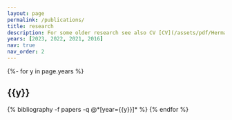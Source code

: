 ```yaml
---
layout: page
permalink: /publications/
title: research
description: For some older research see also CV [CV](/assets/pdf/HermanCV.pdf)
years: [2023, 2022, 2021, 2016]
nav: true
nav_order: 2
---
```

<!-- _pages/publications.md -->
<div class="publications">

{%- for y in page.years %}
  <h2 class="year">{{y}}</h2>
  {% bibliography -f papers -q @*[year={{y}}]* %}
{% endfor %}

</div>

